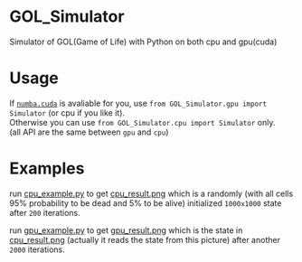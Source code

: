 # GOL_Simulator
Simulator of GOL(Game of Life) with Python on both cpu and gpu(cuda)

# Usage
If [`numba.cuda`](https://github.com/numba/numba) is avaliable for you, use `from GOL_Simulator.gpu import Simulator` (or cpu if you like it).  
Otherwise you can use `from GOL_Simulator.cpu import Simulator` only.  
(all API are the same between `gpu` and `cpu`)

# Examples
run [cpu_example.py](https://github.com/HellOwhatAs/GOL_Simulator/blob/main/cpu_example.py) to get [cpu_result.png](https://github.com/HellOwhatAs/GOL_Simulator/blob/main/cpu_result.png) which is a randomly (with all cells 95% probability to be dead and 5% to be alive) initialized `1000x1000` state after `200` iterations.

run [gpu_example.py](https://github.com/HellOwhatAs/GOL_Simulator/blob/main/cpu_example.py) to get [gpu_result.png](https://github.com/HellOwhatAs/GOL_Simulator/blob/main/cpu_result.png) which is the state in [cpu_result.png](https://github.com/HellOwhatAs/GOL_Simulator/blob/main/cpu_result.png) (actually it reads the state from this picture) after another `2000` iterations.

